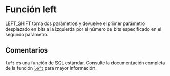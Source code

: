 ﻿---
SidebarGroup: "l"
Autogenerated: true
---

# Función  left

LEFT_SHIFT toma dos parámetros y devuelve el primer parámetro desplazado en bits a la izquierda por el número de bits especificado en el segundo parámetro.

## Comentarios 

`left` es una función de SQL estándar. Consulte la documentación completa de la función [`left`](https://learn.microsoft.com/es-es/sql/t-sql/functions/left-transact-sql) para mayor información.
